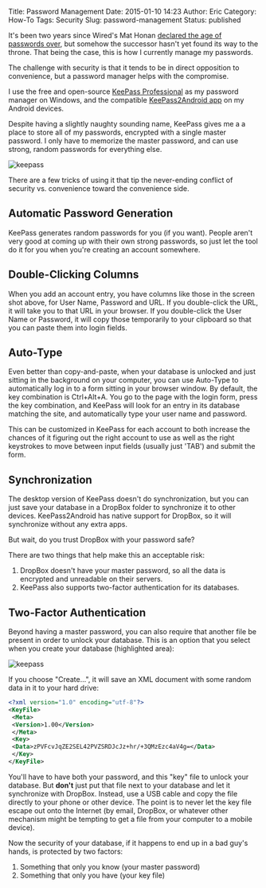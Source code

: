 Title: Password Management
Date: 2015-01-10 14:23
Author: Eric
Category: How-To
Tags: Security
Slug: password-management
Status: published

It's been two years since Wired's Mat Honan [declared the age of
passwords
over](http://www.wired.com/2012/11/ff-mat-honan-password-hacker/), but
somehow the successor hasn't yet found its way to the throne. That being
the case, this is how I currently manage my passwords.

The challenge with security is that it tends to be in direct opposition
to convenience, but a password manager helps with the compromise.

I use the free and open-source [KeePass
Professional](http://keepass.info/) as my password manager on Windows,
and the compatible [KeePass2Android
app](https://play.google.com/store/apps/details?id=keepass2android.keepass2android)
on my Android devices.

Despite having a slightly naughty sounding name, KeePass gives me a a
place to store all of my passwords, encrypted with a single master
password. I only have to memorize the master password, and can use
strong, random passwords for everything else.

![keepass]({filename}/images/keepass.png)

There are a few tricks of using it that tip the never-ending conflict of
security vs. convenience toward the convenience side.

Automatic Password Generation
-----------------------------

KeePass generates random passwords for you (if you want). People aren't
very good at coming up with their own strong passwords, so just let the
tool do it for you when you're creating an account somewhere.

Double-Clicking Columns
-----------------------

When you add an account entry, you have columns like those in the screen
shot above, for User Name, Password and URL. If you double-click the
URL, it will take you to that URL in your browser. If you double-click
the User Name or Password, it will copy those temporarily to your
clipboard so that you can paste them into login fields.

Auto-Type
---------

Even better than copy-and-paste, when your database is unlocked and just
sitting in the background on your computer, you can use Auto-Type to
automatically log in to a form sitting in your browser window. By
default, the key combination is Ctrl+Alt+A. You go to the page with the
login form, press the key combination, and KeePass will look for an
entry in its database matching the site, and automatically type your
user name and password.

This can be customized in KeePass for each account to both increase the
chances of it figuring out the right account to use as well as the right
keystrokes to move between input fields (usually just 'TAB') and submit
the form.

Synchronization
---------------

The desktop version of KeePass doesn't do synchronization, but you can
just save your database in a DropBox folder to synchronize it to other
devices. KeePass2Android has native support for DropBox, so it will
synchronize without any extra apps.

But wait, do you trust DropBox with your password safe?

There are two things that help make this an acceptable risk:

1.  DropBox doesn't have your master password, so all the data is
    encrypted and unreadable on their servers.
2.  KeePass also supports two-factor authentication for its databases.

Two-Factor Authentication
-------------------------

Beyond having a master password, you can also require that another file
be present in order to unlock your database. This is an option that you
select when you create your database (highlighted area):

![keepass]({filename}/images/keepass2.png)

If you
choose "Create...", it will save an XML document with some random data
in it to your hard drive:

```xml
<?xml version="1.0" encoding="utf-8"?>
<KeyFile>
 <Meta>
 <Version>1.00</Version>
 </Meta>
 <Key>
 <Data>zPVFcvJqZE2SEL42PVZSRDJcJz+hr/+3QMzEzc4aV4g=</Data>
 </Key>
</KeyFile>
```

You'll have to have both your password, and this "key" file to unlock
your database. But **don't** just put that file next to your database
and let it synchronize with DropBox. Instead, use a USB cable and copy
the file directly to your phone or other device. The point is to never
let the key file escape out onto the Internet (by email, DropBox, or
whatever other mechanism might be tempting to get a file from your
computer to a mobile device).

Now the security of your database, if it happens to end up in a bad
guy's hands, is protected by two factors:

1.  Something that only you know (your master password)
2.  Something that only you have (your key file)
